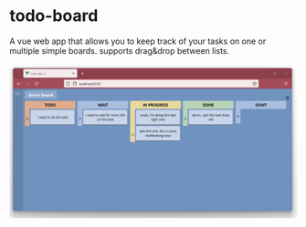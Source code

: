 # todo-board
A vue web app that allows you to keep track of your tasks on one or multiple simple boards. supports drag&drop between lists.

![a demo image of the todo board website. there are eight columns with several cards in them. the background is a deep blue. on the left there is a menu that can be expanded](demo/demo.png)
